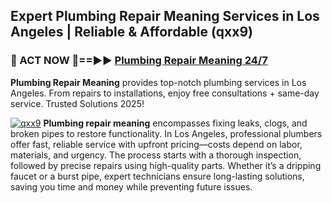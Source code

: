 ## Expert Plumbing Repair Meaning Services in Los Angeles | Reliable & Affordable (qxx9)  

<h3>🚿 ACT NOW 🌟==►► <a href="https://tinyurl.com/2ne6vx2x" rel="nofollow">Plumbing Repair Meaning 24/7</a></h3>

**Plumbing Repair Meaning** provides top-notch plumbing services in Los Angeles. From repairs to installations, enjoy free consultations + same-day service. Trusted Solutions 2025!

[![qxx9](https://i.imgur.com/4PFF4AK.jpeg)](https://tinyurl.com/2ne6vx2x)
**Plumbing repair meaning** encompasses fixing leaks, clogs, and broken pipes to restore functionality. In Los Angeles, professional plumbers offer fast, reliable service with upfront pricing—costs depend on labor, materials, and urgency. The process starts with a thorough inspection, followed by precise repairs using high-quality parts. Whether it’s a dripping faucet or a burst pipe, expert technicians ensure long-lasting solutions, saving you time and money while preventing future issues.